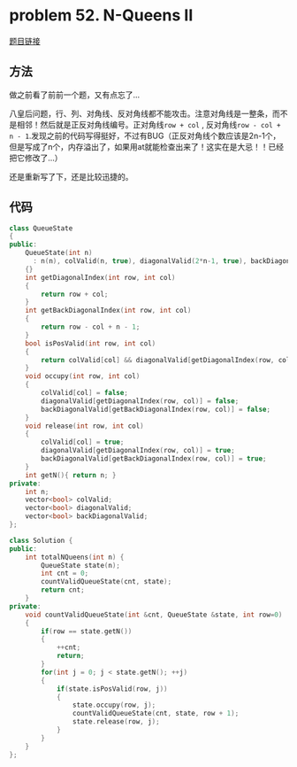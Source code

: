 # problem 52. N-Queens II

[题目链接](https://leetcode.com/problems/n-queens-ii/)

## 方法

做之前看了前前一个题，又有点忘了... 

八皇后问题，行、列、对角线、反对角线都不能攻击。注意对角线是一整条，而不是相邻！然后就是正反对角线编号。正对角线`row + col` , 反对角线`row - col + n - 1`.发现之前的代码写得挺好，不过有BUG（正反对角线个数应该是2n-1个，但是写成了n个，内存溢出了，如果用at就能检查出来了！这实在是大忌！！已经把它修改了...）

还是重新写了下，还是比较迅捷的。

## 代码

```C++
class QueueState
{
public:
    QueueState(int n) 
      : n(n), colValid(n, true), diagonalValid(2*n-1, true), backDiagonalValid(2*n-1, true)
    {}
    int getDiagonalIndex(int row, int col)
    {
        return row + col;
    }
    int getBackDiagonalIndex(int row, int col)
    {
        return row - col + n - 1;
    }
    bool isPosValid(int row, int col)
    {
        return colValid[col] && diagonalValid[getDiagonalIndex(row, col)] && backDiagonalValid[getBackDiagonalIndex(row, col)];
    }
    void occupy(int row, int col)
    {
        colValid[col] = false;
        diagonalValid[getDiagonalIndex(row, col)] = false;
        backDiagonalValid[getBackDiagonalIndex(row, col)] = false;
    }
    void release(int row, int col)
    {
        colValid[col] = true;
        diagonalValid[getDiagonalIndex(row, col)] = true;
        backDiagonalValid[getBackDiagonalIndex(row, col)] = true;
    }
    int getN(){ return n; }
private:
    int n;
    vector<bool> colValid;
    vector<bool> diagonalValid;
    vector<bool> backDiagonalValid;
};

class Solution {
public:
    int totalNQueens(int n) {
        QueueState state(n);
        int cnt = 0;
        countValidQueueState(cnt, state);
        return cnt;
    }
private:
    void countValidQueueState(int &cnt, QueueState &state, int row=0)
    {
        if(row == state.getN())
        {
            ++cnt;
            return;
        }
        for(int j = 0; j < state.getN(); ++j)
        {
            if(state.isPosValid(row, j))
            {
                state.occupy(row, j);
                countValidQueueState(cnt, state, row + 1);
                state.release(row, j);
            }
        }
    }
};
```